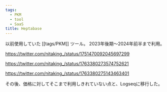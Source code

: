 ```yaml
---
tags:
  - PKM
  - tool
  - SaaS
title: Heptabase
---
```


以前使用していた [[tags/PKM]] ツール。
2023年後期〜2024年前半まで利用。

https://twitter.com/nitaking_/status/1751470092045697299

https://twitter.com/nitaking_/status/1763380273574752621

https://twitter.com/nitaking_/status/1763380275143463401

その後、価格に対してそこまで利用しきれていない点と、Logseqに移行した。
